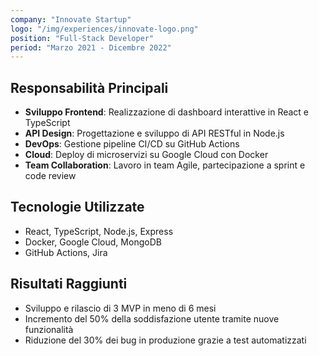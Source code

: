 ```yaml
---
company: "Innovate Startup"
logo: "/img/experiences/innovate-logo.png"
position: "Full-Stack Developer"
period: "Marzo 2021 - Dicembre 2022"
---
```


## Responsabilità Principali

- **Sviluppo Frontend**: Realizzazione di dashboard interattive in React e TypeScript
- **API Design**: Progettazione e sviluppo di API RESTful in Node.js
- **DevOps**: Gestione pipeline CI/CD su GitHub Actions
- **Cloud**: Deploy di microservizi su Google Cloud con Docker
- **Team Collaboration**: Lavoro in team Agile, partecipazione a sprint e code review

## Tecnologie Utilizzate

- React, TypeScript, Node.js, Express
- Docker, Google Cloud, MongoDB
- GitHub Actions, Jira

## Risultati Raggiunti

- Sviluppo e rilascio di 3 MVP in meno di 6 mesi
- Incremento del 50% della soddisfazione utente tramite nuove funzionalità
- Riduzione del 30% dei bug in produzione grazie a test automatizzati 
